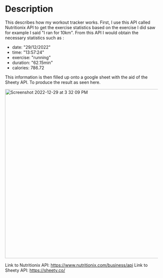 # Description

This describes how my workout tracker works. First, I use this API called Nutritionix API to get the exercise statistics based on the exercise I did saw for example I said "I ran for 10km". From this API I would obtain the necessary statistics such as :
- date: "29/12/2022"
- time: "13:57:24"
- exercise: "running"
- duration: "62.15min"
- calories: 786.72

This information is then filled up onto a google sheet with the aid of the Sheety API. To produce the result as seen here.

<img width="559" alt="Screenshot 2022-12-29 at 3 32 09 PM" src="https://user-images.githubusercontent.com/63066897/209918426-f6ecf235-08d4-46fa-bf23-3770107d4eb5.png">


Link to Nutritionix API:
https://www.nutritionix.com/business/api
Link to Sheety API:
https://sheety.co/

